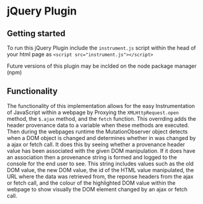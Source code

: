 # jQuery Plugin

## Getting started

To run this jQuery Plugin include the `instrument.js` script within the head of your html page as `<script src="instrument.js"></script>`

Future versions of this plugin may be inclded on the node package manager (npm)

## Functionality

The functionality of this implementation allows for the easy Instrumentation of JavaScript within a webpage by Proxying the `XMLHttpRequest.open` method, the `$.ajax` method, and the `fetch` function. This overrding adds the header provenance data to a variable when these methods are executed. Then during the webpages runtime the MutationObserver object detects when a DOM object is changed and determines whether in was changed by a ajax or fetch call. It does this by seeing whether a provenance header value has been associated with the given DOM manipulation. If it does have an association then a provenance string is formed and logged to the console for the end user to see. This string includes values such as the old DOM value, the new DOM value, the id of the HTML value manipulated, the URL where the data was retrieved from, the reponse headers from the ajax or fetch call, and the colour of the highlighted DOM value within the webpage to show visually the DOM element changed by an ajax or fetch call.
